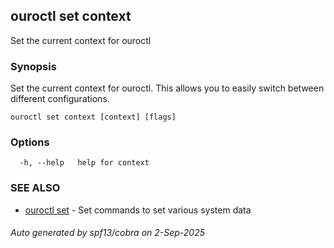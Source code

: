 ## ouroctl set context

Set the current context for ouroctl

### Synopsis

Set the current context for ouroctl. This allows you to easily switch between different configurations.

```
ouroctl set context [context] [flags]
```

### Options

```
  -h, --help   help for context
```

### SEE ALSO

* [ouroctl set](ouroctl_set.md)	 - Set commands to set various system data

###### Auto generated by spf13/cobra on 2-Sep-2025
